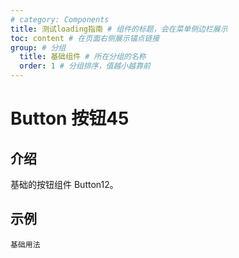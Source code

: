 ```yaml
---
# category: Components
title: 测试loading指南 # 组件的标题，会在菜单侧边栏展示
toc: content # 在页面右侧展示锚点链接
group: # 分组
  title: 基础组件 # 所在分组的名称
  order: 1 # 分组排序，值越小越靠前
---
```


# Button 按钮45

## 介绍

基础的按钮组件 Button12。

## 示例 

<!-- 可以通过code加载示例代码，dumi会帮我们做解析 -->
<code src="./index.ts">基础用法</code>

 